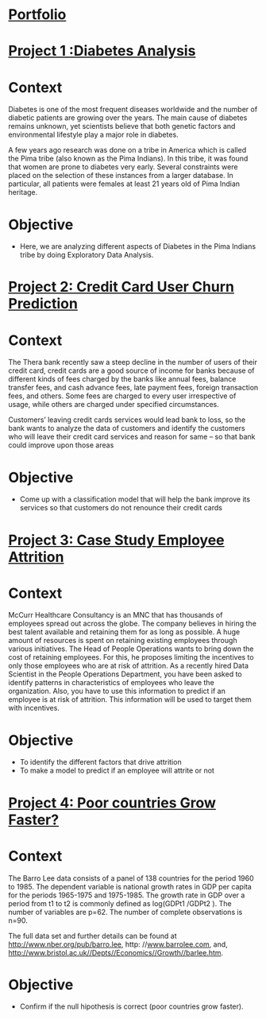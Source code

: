 # [Portfolio](https://github.com/fklaggesd/portfolio)

# [Project 1 :Diabetes Analysis](https://github.com/fklaggesd/portfolio/blob/main/Project_Diabetes_Analysis.ipynb)
# Context
Diabetes is one of the most frequent diseases worldwide and the number of diabetic patients are growing over the years. The main cause of diabetes remains unknown, yet scientists believe that both genetic factors and environmental lifestyle play a major role in diabetes.

A few years ago research was done on a tribe in America which is called the Pima tribe (also known as the Pima Indians). In this tribe, it was found that women are prone to diabetes very early. Several constraints were placed on the selection of these instances from a larger database. In particular, all patients were females at least 21 years old of Pima Indian heritage.

# Objective
- Here, we are analyzing different aspects of Diabetes in the Pima Indians tribe by doing Exploratory Data Analysis.

# [Project 2: Credit Card User Churn Prediction](https://github.com/fklaggesd/portfolio/blob/main/Credit_Card_Users_Churn_Prediction.ipynb)

# Context

The Thera bank recently saw a steep decline in the number of users of their credit card, credit cards are a good source of income for banks because of different kinds of fees charged by the banks like annual fees, balance transfer fees, and cash advance fees, late payment fees, foreign transaction fees, and others. Some fees are charged to every user irrespective of usage, while others are charged under specified circumstances.

Customers’ leaving credit cards services would lead bank to loss, so the bank wants to analyze the data of customers and identify the customers who will leave their credit card services and reason for same – so that bank could improve upon those areas

 # Objective
 
- Come up with a classification model that will help the bank improve its services so that customers do not renounce their credit cards

# [Project 3: Case Study Employee Attrition](https://github.com/fklaggesd/Portfolio_FKD/blob/main/Case_Study_Employee_Attrition.ipynb)

# Context
McCurr Healthcare Consultancy is an MNC that has thousands of employees spread out across the globe. The company believes in hiring the best talent available and retaining them for as long as possible. A huge amount of resources is spent on retaining existing employees through various initiatives. The Head of People Operations wants to bring down the cost of retaining employees. For this, he proposes limiting the incentives to only those employees who are at risk of attrition. As a recently hired Data Scientist in the People Operations Department, you have been asked to identify patterns in characteristics of employees who leave the organization. Also, you have to use this information to predict if an employee is at risk of attrition. This information will be used to target them with incentives.

# Objective 
- To identify the different factors that drive attrition
- To make a model to predict if an employee will attrite or not

# [Project 4: Poor countries Grow Faster?](https://github.com/fklaggesd/Portfolio_FKD/blob/main/Poor_Countries_Grow_Faster.ipynb)

# Context

The Barro Lee data consists of a panel of 138 countries for the period 1960 to 1985. The dependent variable is national growth rates in GDP per capita for the periods 1965-1975 and 1975-1985. The growth rate in GDP over a period from t1 to t2 is commonly defined as log(GDPt1 /GDPt2 ). The number of variables are p=62. The number of complete observations is n=90.

The full data set and further details can be found at http://www.nber.org/pub/barro.lee, http: //www.barrolee.com, and, http://www.bristol.ac.uk//Depts//Economics//Growth//barlee.htm.

# Objective
 - Confirm if the null hipothesis is correct (poor countries grow faster).
